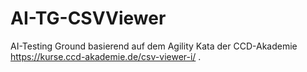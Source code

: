 # AI-TG-CSVViewer

AI-Testing Ground basierend auf dem Agility Kata der CCD-Akademie https://kurse.ccd-akademie.de/csv-viewer-i/ .

